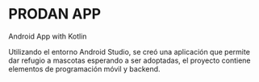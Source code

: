 # PRODAN APP
Android App with Kotlin

Utilizando el entorno Android Studio, se creó una aplicación que permite dar refugio a mascotas esperando a ser adoptadas, el proyecto contiene elementos de programación móvil y backend.
